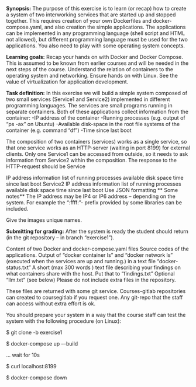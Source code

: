 **Synopsis:**
The purpose of this exercise is to learn (or recap) how to create a system of two interworking services that are started up and stopped together. This requires creation of your own Dockerfiles and docker-compose.yaml, and also creation the simple applications. The applications can be implemented in any programming language (shell script and HTML not allowed), but different programming language must be used for the two applications. You also need to play with some operating system concepts.

**Learning goals:**
Recap your hands on with Docker and Docker Compose. This is assumed to be known from earlier courses and will be needed in the next steps of the course.
Understand the relation of containers to the operating system and networking.
Ensure hands on with Linux.
See the value of virtualization for application development.

**Task definition:**
In this exercise we will build a simple system composed of two small services (Service1 and Service2) implemented in different programming languages. The services are small programs running in separate containers. Both of these applications collect information from the container:
-IP address of the container
-Running processes (e.g. output of “ps -ax” on Ubuntu)
-Available disk-space in the root file systems of the container (e.g. command “df”)
-Time since last boot

The composition of two containers (services) works as a single service, so that one service works as an HTTP-server (waiting in port 8199) for external clients. Only one Service1 can be accessed from outside, so it needs to ask information from Service2 within the composition.
The response to the HTTP-request should be Service

IP address information
list of running processes
available disk space
time since last boot Service2
IP address information
list of running processes
available disk space
time since last boot
Use JSON formatting
**
Some notes**
The IP address may be IP4 or IP6 address – depending on the system. For example the “:ffff:”- prefix provided by some libraries can be included.

Give the images unique names.

**Submitting for grading:**
After the system is ready the student should return (in the git repository – in branch “exercise1”).

Content of two Docker and docker-compose.yaml files
Source codes of the applications.
Output of “docker container ls” and “docker network ls” (executed when the services are up and running.) in a text file “docker-status.txt”
A short (max 300 words ) text file describing your findings on what containers share with the host. Put that to “findings.txt”
Optional “llm.txt” (see below)
Please do not include extra files in the repository.

These files are returned with some git service. Courses-gitlab repositories can created to coursegitlab if you request one. Any git-repo that the staff can access without extra effort is ok.

You should prepare your system in a way that the course staff can test the system with the following procedure (on Linux):

$ git clone -b exercise1

$ docker-compose up –-build

… wait for 10s

$ curl localhost:8199

$ docker-compose down
